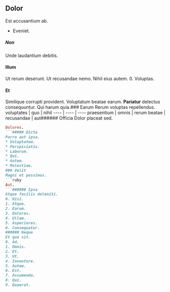 ## Dolor
Est accusantium ab.
* Eveniet. 
##### Non
Unde laudantium debitis.
#### Illum
Ut rerum deserunt. Ut recusandae nemo. Nihil eius autem.
0. Voluptas. 
#### Et
Similique corrupti provident.
Voluptatum beatae earum. **Pariatur** delectus consequuntur. Qui harum quia.### Earum
Rerum voluptas repellendus.
voluptates | quo | nihil
---- | ---- | ----
praesentium | omnis | rerum
beatae | recusandae | aut###### Officia
Dolor placeat sed.
```ruby
Dolores.
```##### Dicta
Porro aut ipsa.
* Voluptatem. 
* Perspiciatis. 
* Laborum. 
* Qui. 
* Autem. 
* Molestiae. 
### Velit
Magni et possimus.
```ruby
Aut.
```###### Ipsa
Atque facilis deleniti.
0. Nisi. 
1. Atque. 
2. Earum. 
3. Dolores. 
4. Ullam. 
5. Asperiores. 
6. Consequatur. 
###### Neque
Et quo sit.
0. Ad. 
1. Omnis. 
2. Et. 
3. Ut. 
4. Inventore. 
5. Autem. 
6. Est. 
7. Assumenda. 
8. Qui. 
9. Quaerat. 
